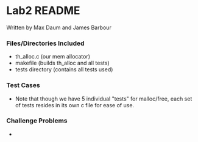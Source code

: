 # Lab2 README #

Written by Max Daum and James Barbour

### Files/Directories Included ###
* th_alloc.c (our mem allocator)
* makefile (builds th_alloc and all tests)
* tests directory (contains all tests used)

### Test Cases ###

* Note that though we have 5 individual "tests" for malloc/free, each set of tests resides in its own c file for ease of use.

### Challenge Problems ###

* 

